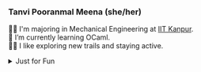<!--
**TanviPooranmal/TanviPooranmal** is a ✨ _special_ ✨ repository because its `README.md` (this file) appears on your GitHub profile. -->
### Tanvi Pooranmal Meena (she/her)
👩‍🎓 I'm majoring in Mechanical Engineering at [IIT Kanpur](https://www.iitk.ac.in/).  
🌱 I’m currently learning OCaml.  
🚴‍♀️ I like exploring new trails and staying active.  
<!--🤝 I contributed to [Astropy](https://github.com/astropy/astropy).  -->

<details>
  <summary> Just for Fun</summary>
  
  <!--START_SECTION:waka-->
![Code Time](http://img.shields.io/badge/Code%20Time-35%20hrs%206%20mins-blue)

![Profile Views](http://img.shields.io/badge/Profile%20Views-0-blue)

**I'm a Night 🦉** 

```text
🌞 Morning                23 commits          █░░░░░░░░░░░░░░░░░░░░░░░░   02.75 % 
🌆 Daytime                219 commits         ███████░░░░░░░░░░░░░░░░░░   26.20 % 
🌃 Evening                306 commits         █████████░░░░░░░░░░░░░░░░   36.60 % 
🌙 Night                  288 commits         █████████░░░░░░░░░░░░░░░░   34.45 % 
```
📅 **I'm Most Productive on Saturday** 

```text
Monday                   85 commits          ███░░░░░░░░░░░░░░░░░░░░░░   10.17 % 
Tuesday                  108 commits         ███░░░░░░░░░░░░░░░░░░░░░░   12.92 % 
Wednesday                93 commits          ███░░░░░░░░░░░░░░░░░░░░░░   11.12 % 
Thursday                 69 commits          ██░░░░░░░░░░░░░░░░░░░░░░░   08.25 % 
Friday                   184 commits         ██████░░░░░░░░░░░░░░░░░░░   22.01 % 
Saturday                 210 commits         ██████░░░░░░░░░░░░░░░░░░░   25.12 % 
Sunday                   87 commits          ███░░░░░░░░░░░░░░░░░░░░░░   10.41 % 
```


📊 **This Week I Spent My Time On** 

```text
🕑︎ Time Zone: Asia/Kolkata

💬 Programming Languages: 
JavaScript               12 hrs 30 mins      ████████████░░░░░░░░░░░░░   47.00 % 
Markdown                 5 hrs 10 mins       █████░░░░░░░░░░░░░░░░░░░░   19.45 % 
CSS                      4 hrs 40 mins       ████░░░░░░░░░░░░░░░░░░░░░   17.59 % 
Lua                      55 mins             █░░░░░░░░░░░░░░░░░░░░░░░░   03.45 % 
YAML                     51 mins             █░░░░░░░░░░░░░░░░░░░░░░░░   03.19 % 

🔥 Editors: 
VS Code                  25 hrs 36 mins      ████████████████████████░   96.21 % 
Neovim                   56 mins             █░░░░░░░░░░░░░░░░░░░░░░░░   03.56 % 
Unknown Editor           3 mins              ░░░░░░░░░░░░░░░░░░░░░░░░░   00.23 % 

💻 Operating System: 
Linux                    26 hrs 36 mins      █████████████████████████   100.00 % 
```

**I Mostly Code in JavaScript** 

```text
JavaScript               11 repos            ████████░░░░░░░░░░░░░░░░░   30.56 % 
Go                       3 repos             ██░░░░░░░░░░░░░░░░░░░░░░░   08.33 % 
TypeScript               2 repos             █░░░░░░░░░░░░░░░░░░░░░░░░   05.56 % 
Lua                      1 repo              █░░░░░░░░░░░░░░░░░░░░░░░░   02.78 % 
TeX                      1 repo              █░░░░░░░░░░░░░░░░░░░░░░░░   02.78 % 
```




 Last Updated on 17/12/2024 18:51:36 UTC
<!--END_SECTION:waka-->
</details>
